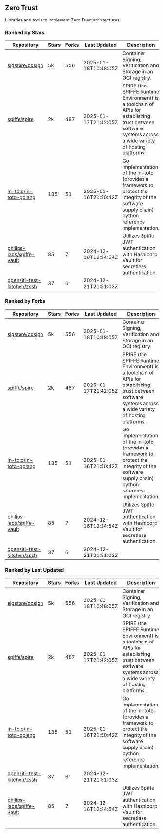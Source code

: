 ## Zero Trust

Libraries and tools to implement Zero Trust architectures.

### Ranked by Stars

| Repository | Stars | Forks | Last Updated | Description | 
|------------|-------|-------|--------------|-------------|
| [sigstore/cosign](https://github.com/sigstore/cosign) | 5k | 556 | 2025-01-18T10:48:05Z |  Container Signing, Verification and Storage in an OCI registry. |
| [spiffe/spire](https://github.com/spiffe/spire) | 2k | 487 | 2025-01-17T21:42:05Z |  SPIRE (the SPIFFE Runtime Environment) is a toolchain of APIs for establishing trust between software systems across a wide variety of hosting platforms. |
| [in-toto/in-toto-golang](https://github.com/in-toto/in-toto-golang) | 135 | 51 | 2025-01-16T21:50:42Z |  Go implementation of the in-toto (provides a framework to protect the integrity of the software supply chain) python reference implementation. |
| [philips-labs/spiffe-vault](https://github.com/philips-labs/spiffe-vault) | 85 | 7 | 2024-12-16T12:24:54Z |  Utilizes Spiffe JWT authentication with Hashicorp Vault for secretless authentication. |
| [openziti-test-kitchen/zssh](https://github.com/openziti-test-kitchen/zssh) | 37 | 6 | 2024-12-21T21:51:03Z |  |

### Ranked by Forks

| Repository | Stars | Forks | Last Updated | Description | 
|------------|-------|-------|--------------|-------------|
| [sigstore/cosign](https://github.com/sigstore/cosign) | 5k | 556 | 2025-01-18T10:48:05Z |  Container Signing, Verification and Storage in an OCI registry. |
| [spiffe/spire](https://github.com/spiffe/spire) | 2k | 487 | 2025-01-17T21:42:05Z |  SPIRE (the SPIFFE Runtime Environment) is a toolchain of APIs for establishing trust between software systems across a wide variety of hosting platforms. |
| [in-toto/in-toto-golang](https://github.com/in-toto/in-toto-golang) | 135 | 51 | 2025-01-16T21:50:42Z |  Go implementation of the in-toto (provides a framework to protect the integrity of the software supply chain) python reference implementation. |
| [philips-labs/spiffe-vault](https://github.com/philips-labs/spiffe-vault) | 85 | 7 | 2024-12-16T12:24:54Z |  Utilizes Spiffe JWT authentication with Hashicorp Vault for secretless authentication. |
| [openziti-test-kitchen/zssh](https://github.com/openziti-test-kitchen/zssh) | 37 | 6 | 2024-12-21T21:51:03Z |  |

### Ranked by Last Updated

| Repository | Stars | Forks | Last Updated | Description | 
|------------|-------|-------|--------------|-------------|
| [sigstore/cosign](https://github.com/sigstore/cosign) | 5k | 556 | 2025-01-18T10:48:05Z |  Container Signing, Verification and Storage in an OCI registry. |
| [spiffe/spire](https://github.com/spiffe/spire) | 2k | 487 | 2025-01-17T21:42:05Z |  SPIRE (the SPIFFE Runtime Environment) is a toolchain of APIs for establishing trust between software systems across a wide variety of hosting platforms. |
| [in-toto/in-toto-golang](https://github.com/in-toto/in-toto-golang) | 135 | 51 | 2025-01-16T21:50:42Z |  Go implementation of the in-toto (provides a framework to protect the integrity of the software supply chain) python reference implementation. |
| [openziti-test-kitchen/zssh](https://github.com/openziti-test-kitchen/zssh) | 37 | 6 | 2024-12-21T21:51:03Z |  |
| [philips-labs/spiffe-vault](https://github.com/philips-labs/spiffe-vault) | 85 | 7 | 2024-12-16T12:24:54Z |  Utilizes Spiffe JWT authentication with Hashicorp Vault for secretless authentication. |

